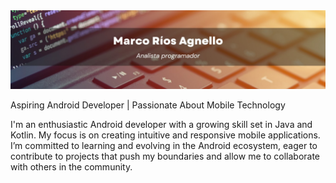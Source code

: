 <img src = 1723258625184.jpg >

Aspiring Android Developer | Passionate About Mobile Technology

I'm an enthusiastic Android developer with a growing skill set in Java and Kotlin. My focus is on creating intuitive and responsive mobile applications. I’m committed to learning and evolving in the Android ecosystem, eager to contribute to projects that push my boundaries and allow me to collaborate with others in the community.

<!--
**pandacode2011/pandacode2011** is a ✨ _special_ ✨ repository because its `README.md` (this file) appears on your GitHub profile.

Here are some ideas to get you started:

- 🔭 I’m currently working on ...
- 🌱 I’m currently learning ...
- 👯 I’m looking to collaborate on ...
- 🤔 I’m looking for help with ...
- 💬 Ask me about ...
- 📫 How to reach me: ...
- 😄 Pronouns: ...
- ⚡ Fun fact: ...
-->
